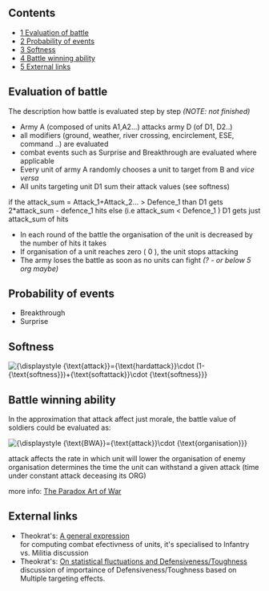 ## Contents

-   [ 1 Evaluation of battle ](#Evaluation_of_battle)
-   [ 2 Probability of events ](#Probability_of_events)
-   [ 3 Softness ](#Softness)
-   [ 4 Battle winning ability ](#Battle_winning_ability)
-   [ 5 External links ](#External_links)

##  Evaluation of battle 

The description how battle is evaluated step by step *(NOTE: not
finished)*

-   Army A (composed of units A1,A2...) attacks army D (of D1, D2..)
-   all modifiers (ground, weather, river crossing, encirclement, ESE,
    command ..) are evaluated
-   combat events such as Surprise and Breakthrough are evaluated where
    applicable
-   Every unit of army A randomly chooses a unit to target from B and
    *vice versa*
-   All units targeting unit D1 sum their attack values (see softness)

if the attack_sum = Attack_1+Attack_2... \> Defence_1 than D1 gets
2\*attack_sum - defence_1 hits else (i.e attack_sum \< Defence_1 ) D1
gets just attack_sum of hits

-   In each round of the battle the organisation of the unit is
    decreased by the number of hits it takes
-   If organisation of a unit reaches zero ( 0 ), the unit stops
    attacking
-   The army loses the battle as soon as no units can fight *(? - or
    below 5 org maybe)*

##  Probability of events 

-   Breakthrough
-   Surprise

##  Softness 

![{\displaystyle {\text{attack}}={\text{hardattack}}\cdot
(1-{\text{softness}})+{\text{softattack}}\cdot
{\text{softness}}}](https://en.wikipedia.org/api/rest_v1/media/math/render/png/d7d78f5fefccb8311b85d8f5566f78b8356dbfa4)

##  Battle winning ability 

In the approximation that attack affect just morale, the battle value of
soldiers could be evaluated as:

![{\displaystyle {\text{BWA}}={\text{attack}}\cdot
{\text{organisation}}}](https://en.wikipedia.org/api/rest_v1/media/math/render/png/c5eafe106944d5bec620ff024ece6c3d6435fafd)

attack affects the rate in which unit will lower the organisation of
enemy organisation determines the time the unit can withstand a given
attack (time under constant attack deceasing its ORG)

more info: [The Paradox Art of
War](http://oldforum.paradoxplaza.com/forum/blog.php?15522-The-Paradox-Art-of-War)

  

##  External links 

-   Theokrat's: [A general
    expression](https://forum.paradoxplaza.com/forum/index.php?threads/296740/page-5#post-7239838 "forum:296740/page-5")  
    for computing combat efectivness of units, it's specialised to
    Infantry vs. Militia discussion
-   Theokrat's: [On statistical fluctuations and
    Defensiveness/Toughness](https://forum.paradoxplaza.com/forum/index.php?threads/312784 "forum:312784")  
    discussion of importaince of Defensiveness/Toughness based on
    Multiple targeting effects.
